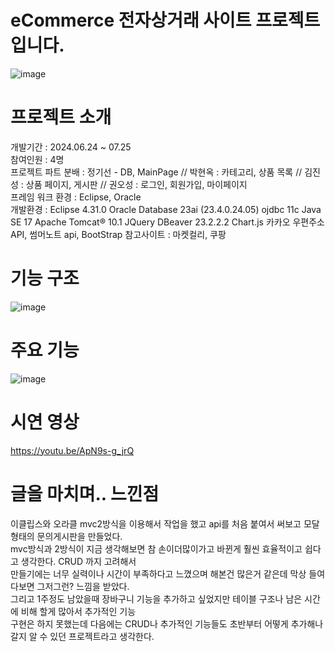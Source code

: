 # eCommerce 전자상거래 사이트 프로젝트입니다.  

![image](https://github.com/user-attachments/assets/f96cb1ab-ff88-4b6b-8431-97b885e91944)

# 프로젝트 소개

개발기간 : 2024.06.24 ~ 07.25  
참여인원 : 4명  
프로젝트 파트 분배 : 정기선 - DB, MainPage // 박현옥 : 카테고리, 상품 목록 // 김진성 : 상품 페이지, 게시판 // 권오성 : 로그인, 회원가입, 마이페이지  
프레임 워크 환경 : Eclipse, Oracle  
개발환경 : Eclipse 4.31.0 Oracle Database 23ai (23.4.0.24.05) ojdbc 11c Java SE 17 Apache Tomcat® 10.1 JQuery DBeaver 23.2.2.2 Chart.js 카카오 우편주소 API, 썸머노트 api, BootStrap 
참고사이트 : 마켓컬리, 쿠팡  

# 기능 구조 
![image](https://github.com/user-attachments/assets/6a787a52-8264-4295-aed7-3341939b0a0b)

# 주요 기능
![image](https://github.com/user-attachments/assets/9c534a36-1dbe-423a-b183-014d15a97b8f)

# 시연 영상
https://youtu.be/ApN9s-g_jrQ

# 글을 마치며.. 느낀점
이클립스와 오라클 mvc2방식을 이용해서 작업을 했고 api를 처음 붙여서 써보고 모달형태의 문의게시판을 만들었다.  
mvc방식과 2방식이 지금 생각해보면 참 손이더많이가고 바뀐게 훨씬 효율적이고 쉽다고 생각한다. CRUD 까지 고려해서  
만들기에는 너무 실력이나 시간이 부족하다고 느꼈으며 해본건 많은거 같은데 막상 들여다보면 그저그런? 느낌을 받았다.  
그리고 1주정도 남았을때 장바구니 기능을 추가하고 싶었지만 테이블 구조나 남은 시간에 비해 할게 많아서 추가적인 기능  
구현은 하지 못했는데 다음에는 CRUD나 추가적인 기능들도 초반부터 어떻게 추가해나갈지 알 수 있던 프로젝트라고 생각한다.
